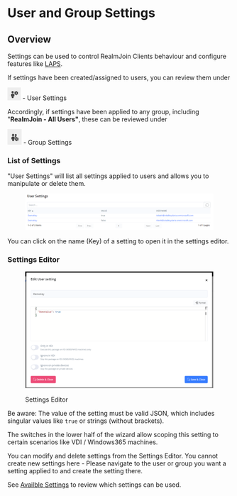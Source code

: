 # User and Group Settings

## Overview

Settings can be used to control RealmJoin Clients behaviour and configure features like [LAPS](../../realmjoin-client/local-admin-password-solution-laps/).

If settings have been created/assigned to users, you can review them under&#x20;

![](<../../.gitbook/assets/image (18).png>) - User Settings

Accordingly, if settings have been applied to any group, including "**RealmJoin - All Users"**, these can be reviewed under

![](<../../.gitbook/assets/image (15).png>) - Group Settings

### List of Settings

"User Settings" will list all settings applied to users and allows you to manipulate or delete them.

<figure><img src="../../.gitbook/assets/image (11).png" alt=""><figcaption></figcaption></figure>

You can click on the name (Key) of a setting to open it in the settings editor.

### Settings Editor

<figure><img src="../../.gitbook/assets/image (3).png" alt=""><figcaption><p>Settings Editor</p></figcaption></figure>

Be aware: The value of the setting must be valid JSON, which includes singular values like `true` or strings (without brackets).

The switches in the lower half of the wizard allow scoping this setting to certain scenarios like VDI / Windows365 machines.

You can modify and delete settings from the Settings Editor. You cannot create new settings here -  Please navigate to the user or group you want a setting applied to and create the setting there.

See [Availble Settings](available-settings.md) to review which settings can be used.
